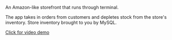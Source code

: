 An Amazon-like storefront that runs through terminal.

The app takes in orders from customers and depletes stock from the store's inventory. Store inventory brought to you by MySQL.

<a href="https://github.com/lindseypaluso/bAmazon-node-app">Click for video demo</a>
